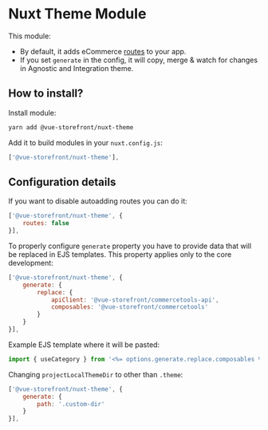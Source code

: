 # Nuxt Theme Module
This module:
- By default, it adds eCommerce [routes](https://github.com/DivanteLtd/vue-storefront/blob/next/packages/core/nuxt-theme-module/routes.js) to your app.
- If you set `generate` in the config, it will copy, merge & watch for changes in Agnostic and Integration theme. 

## How to install?
Install module:
```sh
yarn add @vue-storefront/nuxt-theme
```
Add it to build modules in your `nuxt.config.js`:
```js
['@vue-storefront/nuxt-theme'],
```

## Configuration details
If you want to disable autoadding routes you can do it:
```js
['@vue-storefront/nuxt-theme', {
    routes: false
}],
```
To properly configure `generate` property you have to provide data that will be replaced in EJS templates. This property applies only to the core development:
```js
['@vue-storefront/nuxt-theme', {
    generate: {
        replace: {
            apiClient: '@vue-storefront/commercetools-api',
            composables: '@vue-storefront/commercetools'
        }
    }
}],
```
Example EJS template where it will be pasted:
```js
import { useCategory } from '<%= options.generate.replace.composables %>';
```

Changing `projectLocalThemeDir` to other than `.theme`:
```js
['@vue-storefront/nuxt-theme', {
    generate: {
        path: '.custom-dir'
    }
}],
```
